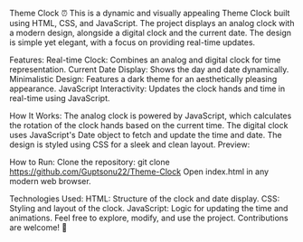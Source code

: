 Theme Clock ⏰
This is a dynamic and visually appealing Theme Clock built using HTML, CSS, and JavaScript. The project displays an analog clock with a modern design, alongside a digital clock and the current date. The design is simple yet elegant, with a focus on providing real-time updates.

Features:
Real-time Clock: Combines an analog and digital clock for time representation.
Current Date Display: Shows the day and date dynamically.
Minimalistic Design: Features a dark theme for an aesthetically pleasing appearance.
JavaScript Interactivity: Updates the clock hands and time in real-time using JavaScript.

How It Works:
The analog clock is powered by JavaScript, which calculates the rotation of the clock hands based on the current time.
The digital clock uses JavaScript's Date object to fetch and update the time and date.
The design is styled using CSS for a sleek and clean layout.
Preview:

How to Run:
Clone the repository:
git clone https://github.com/Guptsonu22/Theme-Clock
Open index.html in any modern web browser.

Technologies Used:
HTML: Structure of the clock and date display.
CSS: Styling and layout of the clock.
JavaScript: Logic for updating the time and animations.
Feel free to explore, modify, and use the project. Contributions are welcome! 🌟

